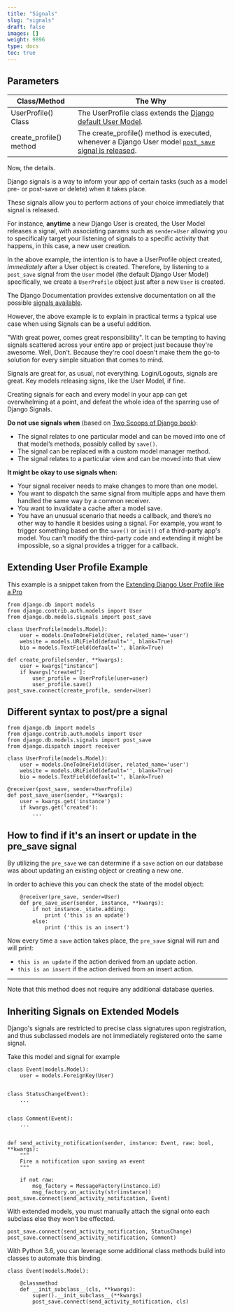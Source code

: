 ```yaml
---
title: "Signals"
slug: "signals"
draft: false
images: []
weight: 9896
type: docs
toc: true
---
```


## Parameters
| Class/Method | The Why |
| ------ | ------ |
| UserProfile() Class   | The UserProfile class extends the [Django default User Model][1].   |
| create_profile() method | The create_profile() method is executed, whenever a Django User model [`post_save` signal is released][2]. |


  [1]: https://docs.djangoproject.com/en/1.9/topics/auth/customizing/
  [2]: https://docs.djangoproject.com/en/1.9/ref/signals/#post-save

Now, the details.

Django signals is a way to inform your app of certain tasks (such as a model pre- or post-save or delete) when it takes place. 

These signals allow you to perform actions of your choice immediately that signal is released. 

For instance, **anytime** a new Django User is created, the User Model releases a signal, with associating params such as `sender=User` allowing you to specifically target your listening of signals to a specific activity that happens, in this case, a new user creation.

In the above example, the intention is to have a UserProfile object created, *immediately* after a User object is created. Therefore, by listening to a `post_save` signal from the `User` model (the default Django User Model) specifically, we create a `UserProfile` object just after a new `User` is created.

The Django Documentation provides extensive documentation on all the possible [signals available][1].

However, the above example is to explain in practical terms a typical use case when using Signals can be a useful addition.

"With great power, comes great responsibility". It can be tempting to having signals scattered across your entire app or project just because they're awesome. Well, Don't. Because they're cool doesn't make them the go-to solution for every simple situation that comes to mind.

Signals are great for, as usual, not everything. Login/Logouts, signals are great. Key models releasing signs, like the User Model, if fine.

Creating signals for each and every model in your app can get overwhelming at a point, and defeat the whole idea of the sparring use of Django Signals.

**Do not use signals when** (based on [Two Scoops of Django book][2]):

 - The signal relates to one particular model and can be moved into one of that model’s methods, possibly called by `save()`.
 - The signal can be replaced with a custom model manager method.
 - The  signal relates to a particular view and can be moved into that view

**It might be okay to use signals when:**
 - Your signal receiver needs to make changes to more than one model.
 - You want to dispatch the same signal from multiple apps and have them handled the same way by a common receiver.
 - You want to invalidate a cache after a model save.
 - You have an unusual scenario that needs a callback, and there’s no other way to handle it besides using a signal. For example, you want to trigger something based on the `save()` or `init()` of a third-party app's model. You can't modify the third-party code and extending it might be impossible, so a signal provides a trigger for a callback.

  [1]: https://docs.djangoproject.com/en/1.9/ref/signals/#
  [2]: https://www.twoscoopspress.com/products/two-scoops-of-django-1-8

## Extending User Profile Example
This example is a snippet taken from the [Extending Django User Profile like a Pro][1]

    from django.db import models
    from django.contrib.auth.models import User
    from django.db.models.signals import post_save
     
    class UserProfile(models.Model):
        user = models.OneToOneField(User, related_name='user')
        website = models.URLField(default='', blank=True)
        bio = models.TextField(default='', blank=True)

    def create_profile(sender, **kwargs):
        user = kwargs["instance"]
        if kwargs["created"]:
            user_profile = UserProfile(user=user)
            user_profile.save()
    post_save.connect(create_profile, sender=User)


  [1]: https://blog.khophi.co/extending-django-user-model-userprofile-like-a-pro/

## Different syntax to post/pre a signal
    from django.db import models
    from django.contrib.auth.models import User
    from django.db.models.signals import post_save
    from django.dispatch import receiver
     
    class UserProfile(models.Model):
        user = models.OneToOneField(User, related_name='user')
        website = models.URLField(default='', blank=True)
        bio = models.TextField(default='', blank=True)

    @receiver(post_save, sender=UserProfile)
    def post_save_user(sender, **kwargs):
        user = kwargs.get('instance')
        if kwargs.get('created'):
            ...

## How to find if it's an insert or update in the pre_save signal
By utilizing the `pre_save` we can determine if a `save` action on our database was about updating an existing object or creating a new one.

In order to achieve this you can check the state of the model object:


        @receiver(pre_save, sender=User)
        def pre_save_user(sender, instance, **kwargs): 
            if not instance._state.adding:
                print ('this is an update')
            else:
                print ('this is an insert')

Now every time a `save` action takes place, the `pre_save` signal will run and will print:

 - `this is an update` if the action derived from an update action.
 - `this is an insert` if the action derived from an insert action.

<hr>

Note that this method does not require any additional database queries.


  [1]: https://docs.djangoproject.com/en/1.11/ref/models/instances/#customizing-model-loading

## Inheriting Signals on Extended Models
Django's signals are restricted to precise class signatures upon registration, and thus subclassed models are not immediately registered onto the same signal.

Take this model and signal for example
```
class Event(models.Model):
    user = models.ForeignKey(User)


class StatusChange(Event):
    ...


class Comment(Event):
    ...


def send_activity_notification(sender, instance: Event, raw: bool, **kwargs):
    """
    Fire a notification upon saving an event
    """

    if not raw:
        msg_factory = MessageFactory(instance.id)
        msg_factory.on_activity(str(instance))
post_save.connect(send_activity_notification, Event)
```

With extended models, you must manually attach the signal onto each subclass else they won't be effected.

```
post_save.connect(send_activity_notification, StatusChange)
post_save.connect(send_activity_notification, Comment)
```

With Python 3.6, you can leverage some additional class methods build into classes to automate this binding.

```
class Event(models.Model):

    @classmethod
    def __init_subclass__(cls, **kwargs):
        super().__init_subclass__(**kwargs)
        post_save.connect(send_activity_notification, cls)
```

